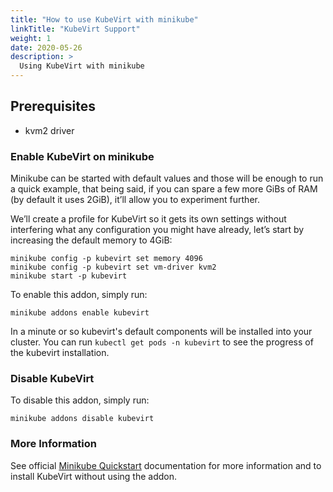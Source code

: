 ```yaml
---
title: "How to use KubeVirt with minikube"
linkTitle: "KubeVirt Support"
weight: 1
date: 2020-05-26
description: >
  Using KubeVirt with minikube
---
```


## Prerequisites

- kvm2 driver

### Enable KubeVirt on minikube

Minikube can be started with default values and those will be enough to run a quick example, that being said, if you can spare a few more GiBs of RAM (by default it uses 2GiB), it’ll allow you to experiment further.

We’ll create a profile for KubeVirt so it gets its own settings without interfering what any configuration you might have already, let’s start by increasing the default memory to 4GiB:

```shell script
minikube config -p kubevirt set memory 4096
minikube config -p kubevirt set vm-driver kvm2
minikube start -p kubevirt
```

To enable this addon, simply run:
```shell script
minikube addons enable kubevirt
```

In a minute or so kubevirt's default components will be installed into your cluster.
You can run `kubectl get pods -n kubevirt` to see the progress of the kubevirt installation.

### Disable KubeVirt

To disable this addon, simply run:
```shell script
minikube addons disable kubevirt
```

### More Information

See official [Minikube Quickstart](https://kubevirt.io/quickstart_minikube/) documentation for more information and to install KubeVirt without using the addon.
